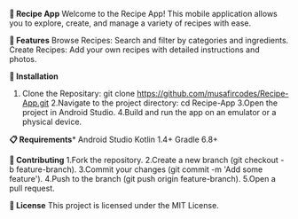 **📱 Recipe App**
Welcome to the Recipe App! This mobile application allows you to explore, create, and manage a variety of recipes with ease.

**🌟 Features**
Browse Recipes: Search and filter by categories and ingredients.
Create Recipes: Add your own recipes with detailed instructions and photos.

**🚀 Installation**
1. Clone the Repositary:
git clone https://github.com/musafircodes/Recipe-App.git
2.Navigate to the project directory:
cd Recipe-App
3.Open the project in Android Studio.
4.Build and run the app on an emulator or a physical device.

**📋 Requirements***
Android Studio
Kotlin 1.4+
Gradle 6.8+

**🤝 Contributing**
1.Fork the repository.
2.Create a new branch (git checkout -b feature-branch).
3.Commit your changes (git commit -m 'Add some feature').
4.Push to the branch (git push origin feature-branch).
5.Open a pull request.

**📄 License**
This project is licensed under the MIT License.
